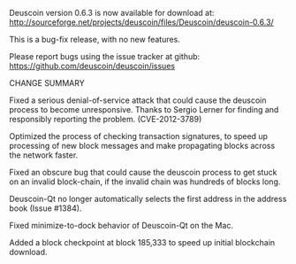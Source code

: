 Deuscoin version 0.6.3 is now available for download at:
  http://sourceforge.net/projects/deuscoin/files/Deuscoin/deuscoin-0.6.3/

This is a bug-fix release, with no new features.

Please report bugs using the issue tracker at github:
  https://github.com/deuscoin/deuscoin/issues

CHANGE SUMMARY

Fixed a serious denial-of-service attack that could cause the
deuscoin process to become unresponsive. Thanks to Sergio Lerner
for finding and responsibly reporting the problem. (CVE-2012-3789)

Optimized the process of checking transaction signatures, to
speed up processing of new block messages and make propagating
blocks across the network faster.

Fixed an obscure bug that could cause the deuscoin process to get
stuck on an invalid block-chain, if the invalid chain was
hundreds of blocks long.

Deuscoin-Qt no longer automatically selects the first address
in the address book (Issue #1384).

Fixed minimize-to-dock behavior of Deuscoin-Qt on the Mac.

Added a block checkpoint at block 185,333 to speed up initial
blockchain download.
